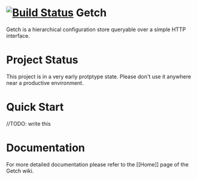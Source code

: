 [![Build Status](https://api.travis-ci.org/rkrombho/getch.png?branch=master)](https://travis-ci.org/rkrombho/getch)
Getch
=====

Getch is a hierarchical configuration store queryable over a 
simple HTTP interface.

Project Status
==============
This project is in a very early protptype state. Please don't use it anywhere near a productive environment.


Quick Start
===========
//TODO: write this

Documentation
=============
For more detailed documentation please refer to the [[Home]] page of the Getch wiki.
